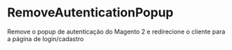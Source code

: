 # RemoveAutenticationPopup
Remove o popup de autenticação do Magento 2 e redirecione o cliente para a página de login/cadastro
